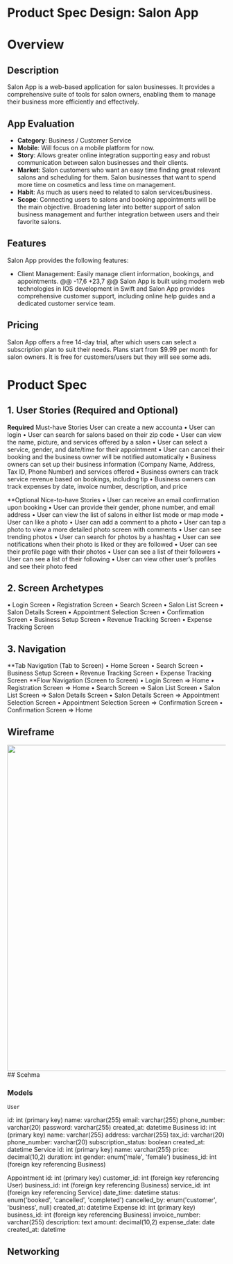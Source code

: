 Product Spec Design: Salon App
===
# Overview
## Description
Salon App is a web-based application for salon businesses. It provides a comprehensive suite of tools for salon owners, enabling them to manage their business more efficiently and effectively.
## App Evaluation
- **Category**: Business / Customer Service
- **Mobile**: Will focus on a mobile platform for now.
- **Story**: Allows greater online integration supporting easy and robust communication between salon businesses and their clients.
- **Market**: Salon customers who want an easy time finding great relevant salons and scheduling for them. Salon businesses that want to spend more time on cosmetics and less time on management.
- **Habit**: As much as users need to related to salon services/business.
- **Scope**: Connecting users to salons and booking appointments will be the main objective. Broadening later into better support of salon business management and further integration between users and their favorite salons.
## Features
Salon App provides the following features:
- Client Management: Easily manage client information, bookings, and appointments.
	@@ -17,6 +23,7 @@ Salon App is built using modern web technologies in IOS development in Swift and
Salon App provides comprehensive customer support, including online help guides and a dedicated customer service team.
## Pricing
Salon App offers a free 14-day trial, after which users can select a subscription plan to suit their needs. Plans start from $9.99 per month for salon owners. It is free for customers/users but they will see some ads.
# Product Spec
## 1. User Stories (Required and Optional)
 **Required** Must-have Stories
User can create a new accounta
•	User can login
•	User can search for salons based on their zip code 
•	User can view the name, picture, and services offered by a salon
•	User can select a service, gender, and date/time for their appointment
•	User can cancel their booking and the business owner will be notified automatically
•	Business owners can set up their business information (Company Name, Address, Tax ID, Phone Number) and services offered
•	Business owners can track service revenue based on bookings, including tip
•	Business owners can track expenses by date, invoice number, description, and price

**Optional Nice-to-have Stories
•	User can receive an email confirmation upon booking
•	User can provide their gender, phone number, and email address
•	User can view the list of salons in either list mode or map mode
•	User can like a photo
•	User can add a comment to a photo
•	User can tap a photo to view a more detailed photo screen with comments
•	User can see trending photos
•	User can search for photos by a hashtag
•	User can see notifications when their photo is liked or they are followed
•	User can see their profile page with their photos
•	User can see a list of their followers
•	User can see a list of their following
•	User can view other user’s profiles and see their photo feed
## 2. Screen Archetypes
•	Login Screen
•	Registration Screen
•	Search Screen
•	Salon List Screen
•	Salon Details Screen
•	Appointment Selection Screen
•	Confirmation Screen
•	Business Setup Screen
•	Revenue Tracking Screen
•	Expense Tracking Screen
## 3. Navigation
**Tab Navigation (Tab to Screen)
•	Home Screen
•	Search Screen
•	Business Setup Screen
•	Revenue Tracking Screen
•	Expense Tracking Screen
**Flow Navigation (Screen to Screen)
•	Login Screen
=> Home
•	Registration Screen
=> Home
•	Search Screen
=> Salon List Screen
•	Salon List Screen
=> Salon Details Screen
•	Salon Details Screen
=> Appointment Selection Screen
•	Appointment Selection Screen
=> Confirmation Screen
•	Confirmation Screen
=> Home
## Wireframe
<img src="https://puu.sh/JCifc/29474ccd5f.png" width=750>
## Scehma 

### Models
	User
id: int (primary key)
name: varchar(255)
email: varchar(255)
phone_number: varchar(20)
password: varchar(255)
created_at: datetime
Business
id: int (primary key)
name: varchar(255)
address: varchar(255)
tax_id: varchar(20)
phone_number: varchar(20)
subscription_status: boolean
created_at: datetime
Service
id: int (primary key)
name: varchar(255)
price: decimal(10,2)
duration: int
gender: enum('male', 'female')
business_id: int (foreign key referencing Business)


Appointment
id: int (primary key)
customer_id: int (foreign key referencing User)
business_id: int (foreign key referencing Business)
service_id: int (foreign key referencing Service)
date_time: datetime
status: enum('booked', 'cancelled', 'completed')
cancelled_by: enum('customer', 'business', null)
created_at: datetime
Expense
id: int (primary key)
business_id: int (foreign key referencing Business)
invoice_number: varchar(255)
description: text
amount: decimal(10,2)
expense_date: date
created_at: datetime

## Networking
